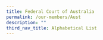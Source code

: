 ```yaml
---
title: Federal Court of Australia
permalink: /our-members/Aust
description: ""
third_nav_title: Alphabetical List
---
```


